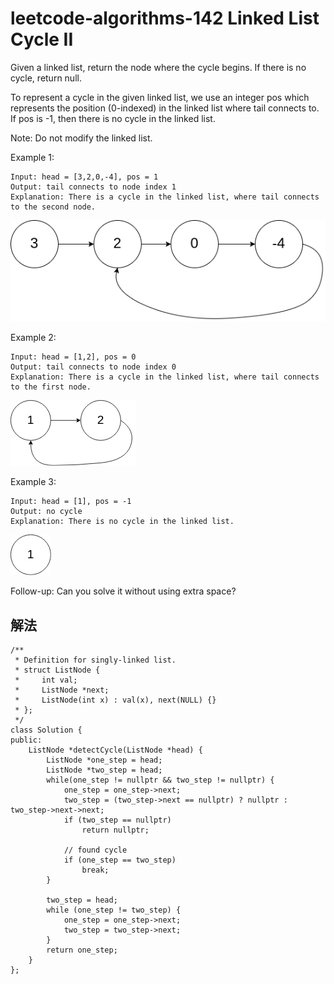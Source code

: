 # leetcode-algorithms-142 Linked List Cycle II

Given a linked list, return the node where the cycle begins. If there is no cycle, return null.

To represent a cycle in the given linked list, we use an integer pos which represents the position (0-indexed) in the linked list where tail connects to. If pos is -1, then there is no cycle in the linked list.

Note: Do not modify the linked list.

 

Example 1:
```
Input: head = [3,2,0,-4], pos = 1
Output: tail connects to node index 1
Explanation: There is a cycle in the linked list, where tail connects to the second node.
```

![circularlinkedlist](../image/circularlinkedlist.png)

Example 2:
```
Input: head = [1,2], pos = 0
Output: tail connects to node index 0
Explanation: There is a cycle in the linked list, where tail connects to the first node.
```

![circularlinkedlist_test2](../image/circularlinkedlist_test2.png)

Example 3:
```
Input: head = [1], pos = -1
Output: no cycle
Explanation: There is no cycle in the linked list.
```

![circularlinkedlist_test3](../image/circularlinkedlist_test3.png) 

Follow-up:
Can you solve it without using extra space?

## 解法
```
/**
 * Definition for singly-linked list.
 * struct ListNode {
 *     int val;
 *     ListNode *next;
 *     ListNode(int x) : val(x), next(NULL) {}
 * };
 */
class Solution {
public:
    ListNode *detectCycle(ListNode *head) {        
        ListNode *one_step = head;   
        ListNode *two_step = head;
        while(one_step != nullptr && two_step != nullptr) {
            one_step = one_step->next;
            two_step = (two_step->next == nullptr) ? nullptr : two_step->next->next; 
            if (two_step == nullptr)
                return nullptr;
            
            // found cycle
            if (one_step == two_step)
                break;
        }
        
        two_step = head;
        while (one_step != two_step) {
            one_step = one_step->next;
            two_step = two_step->next;
        }
        return one_step;
    }
};
```
